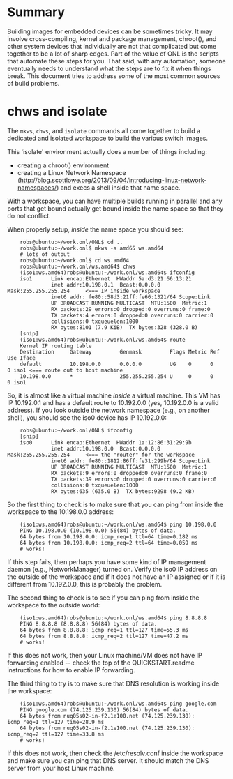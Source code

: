 Summary
=============

Building images for embedded devices can be sometimes tricky.  It may involve
cross-compiling, kernel and package management, chroot(), and other system
devices that individually are not that complicated but come together to be a lot
of sharp edges.  Part of the value of ONL is the scripts that automate these steps
for you.  That said, with any automation, someone eventually needs to understand
what the steps are to fix it when things break.  This document tries to address
some of the most common sources of build problems.


chws and isolate
=============

The `mkws`, `chws`, and `isolate` commands all come together to build a dedicated
and isolated workspace to build the various switch images.


This 'isolate' environment actually does a number
of things including:
* creating a chroot() environment
* creating a Linux Network Namespace
        (http://blog.scottlowe.org/2013/09/04/introducing-linux-network-namespaces/)
and execs a shell inside that name space.  

With a workspace, you can have multiple builds running in parallel and
any ports that get bound actually get bound inside the name space so
that they do not conflict.

When properly setup, _inside_ the name space you should see:

        robs@ubuntu:~/work.onl/ONL$ cd ..
        robs@ubuntu:~/work.onl$ mkws -a amd65 ws.amd64
        # lots of output
        robs@ubuntu:~/work.onl$ cd ws.amd64
        robs@ubuntu:~/work.onl/ws.amd64$ chws
        (iso1:ws.amd64)robs@ubuntu:~/work.onl/ws.amd64$ ifconfig
        iso1      Link encap:Ethernet  HWaddr 5a:d3:21:66:13:21  
                  inet addr:10.198.0.1  Bcast:0.0.0.0  Mask:255.255.255.254     <=== IP inside workspace
                  inet6 addr: fe80::58d3:21ff:fe66:1321/64 Scope:Link
                  UP BROADCAST RUNNING MULTICAST  MTU:1500  Metric:1
                  RX packets:29 errors:0 dropped:0 overruns:0 frame:0
                  TX packets:4 errors:0 dropped:0 overruns:0 carrier:0
                  collisions:0 txqueuelen:1000 
                  RX bytes:8101 (7.9 KiB)  TX bytes:328 (328.0 B)
        [snip]
        (iso1:ws.amd64)robs@ubuntu:~/work.onl/ws.amd64$ route
        Kernel IP routing table
        Destination     Gateway         Genmask         Flags Metric Ref    Use Iface
        default         10.198.0.0      0.0.0.0         UG    0      0        0 iso1 <=== route out to host machine
        10.198.0.0      *               255.255.255.254 U     0      0        0 iso1

So, it is almost like a virtual machine *inside* a virtual machine.
This VM has IP 10.192.0.1 and has a default route to 10.192.0.0 (yes,
10.192.0.0 is a valid address).  If you look outside the network
namespace (e.g., on another shell), you should see the iso0 device has
IP 10.192.0.0:

        robs@ubuntu:~/work.onl/ONL$ ifconfig
        [snip]
        iso0      Link encap:Ethernet  HWaddr 1a:12:86:31:29:9b  
                  inet addr:10.198.0.0  Bcast:0.0.0.0  Mask:255.255.255.254     <=== the "router" for the workspace
                  inet6 addr: fe80::1812:86ff:fe31:299b/64 Scope:Link
                  UP BROADCAST RUNNING MULTICAST  MTU:1500  Metric:1
                  RX packets:9 errors:0 dropped:0 overruns:0 frame:0
                  TX packets:39 errors:0 dropped:0 overruns:0 carrier:0
                  collisions:0 txqueuelen:1000 
                  RX bytes:635 (635.0 B)  TX bytes:9298 (9.2 KB)

So the first thing to check is to make sure that you can ping from inside
the workspace to the 10.198.0.0 address:

        (iso1:ws.amd64)robs@ubuntu:~/work.onl/ws.amd64$ ping 10.198.0.0
        PING 10.198.0.0 (10.198.0.0) 56(84) bytes of data.
        64 bytes from 10.198.0.0: icmp_req=1 ttl=64 time=0.182 ms
        64 bytes from 10.198.0.0: icmp_req=2 ttl=64 time=0.059 ms
        # works!

If this step fails, then perhaps you have some kind of IP management
daemon (e.g., NetworkManager) turned on.  Verify the iso0 IP address on
the outside of the workspace and if it does not have an IP assigned or
if it is different from 10.192.0.0, this is probably the problem.

The second thing to check is to see if you can ping from inside the
workspace to the outside world:

        (iso1:ws.amd64)robs@ubuntu:~/work.onl/ws.amd64$ ping 8.8.8.8
        PING 8.8.8.8 (8.8.8.8) 56(84) bytes of data.
        64 bytes from 8.8.8.8: icmp_req=1 ttl=127 time=55.3 ms
        64 bytes from 8.8.8.8: icmp_req=2 ttl=127 time=47.2 ms
        # works!

If this does not work, then your Linux machine/VM does not have IP
forwarding enabled -- check the top of the QUICKSTART.readme instructions for
how to enable IP forwarding.

The third thing to try is to make sure that DNS resolution is working
inside the workspace:

        (iso1:ws.amd64)robs@ubuntu:~/work.onl/ws.amd64$ ping google.com
        PING google.com (74.125.239.130) 56(84) bytes of data.
        64 bytes from nuq05s02-in-f2.1e100.net (74.125.239.130): icmp_req=1 ttl=127 time=28.9 ms
        64 bytes from nuq05s02-in-f2.1e100.net (74.125.239.130): icmp_req=2 ttl=127 time=33.8 ms
        # works!

If this does not work, then check the /etc/resolv.conf inside the
workspace and make sure you can ping that DNS server.  It should match
the DNS server from your host Linux machine.
